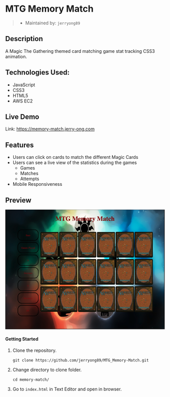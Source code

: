 # MTG Memory Match
> - Maintained by: `jerryong89`

## Description 
A Magic The Gathering themed card matching game stat tracking CSS3 animation.

## Technologies Used:
- JavaScript
- CSS3
- HTML5
- AWS EC2

## Live Demo
Link: https://memory-match.jerry-ong.com

## Features
- Users can click on cards to match the different Magic Cards
- Users can see a live view of the statistics during the games
    - Games
    - Matches
    - Attempts
- Mobile Responsiveness

## Preview
![alt text](https://github.com/jerryong89/MTG_Memory_Match/blob/master/Example.png)

#### Getting Started

1. Clone the repository.

    ```shell
    git clone https://github.com/jerryong89/MTG_Memory-Match.git
    ```

2. Change directory to clone folder.

    ```shell
    cd memory-match/
    ```

3. Go to `index.html` in Text Editor and open in browser.
